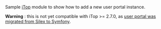 Sample [iTop](https://github.com/Combodo/iTop) module to show how to add a new user portal instance.

**Warning** : this is not yet compatible with iTop >= 2.7.0, as [user portal was migrated from Silex to Symfony](https://www.itophub.io/wiki/page?id=2_7_0%3Ainstall%3A260_to_270_migration_notes#incompatible_extensions).
